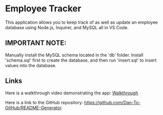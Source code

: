 # Employee Tracker

This application allows you to keep track of as well as update an employee database using Node.js, Inquirer, and MySQL all in VS Code.

## IMPORTANT NOTE:

Manually install the MySQL schema located in the 'db' folder. Install 'schema.sql' first to create the database, and then run 'insert.sql' to insert values into the database.

## Links

Here is a walkthrough video demonstrating the app: [Walkthrough](https://www.youtube.com/watch?v=77Lnep3pne8)

Here is a link to the GitHub repository: https://github.com/Dan-To-GitHub/README-Generator.
